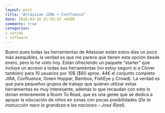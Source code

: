 ```yaml
---
layout: post
title: "Atlassian JIRA + Confluence"
date: 2010-03-16 21:45:22 +0200
comments: true
categories:
- varios
- software
---
```


Bueno pues todas las herramientas de Atlassian están estos días un poco más asequibles, la verdad es que me parece que tienen esta opción desde enero, pero lo he visto hoy. Están ofreciendo un paquete “starter” que incluye un acceso a todas sus herramientas (no estoy seguro si a Clover también) para 10 usuarios por 10$ ($60 aprox. 44€ el conjunto completo JIRA, Confluence, Green Hopper, Bamboo, FishEye y Crowd).
La verdad es que para pequeños grupos de trabajo que quieran utilizar estas herramientas es muy interesante, además lo que recaudan con esto lo donan enteramente a Room To Read, que es una gente que se dedica a apoyar la educación de niños en zonas con pocas posibilidades (_De la instrucción nace la grandeza a las naciones – José Rizal_).
